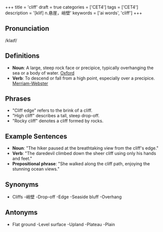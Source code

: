 +++
title = 'cliff'
draft = true
categories = ['CET4']
tags = ['CET4']
description = '[klif] n.悬崖，峭壁'
keywords = ['ai words', 'cliff']
+++

## Pronunciation
/klaɪf/

## Definitions
- **Noun**: A large, steep rock face or precipice, typically overhanging the sea or a body of water. [Oxford](https://en.oxforddictionaries.com/definition/cliff)
- **Verb**: To descend or fall from a high point, especially over a precipice. [Merriam-Webster](https://www.merriam-webster.com/dictionary/cliff)

## Phrases
- "Cliff edge" refers to the brink of a cliff.
- "High cliff" describes a tall, steep drop-off.
- "Rocky cliff" denotes a cliff formed by rocks.

## Example Sentences
- **Noun**: "The hiker paused at the breathtaking view from the cliff's edge."
- **Verb**: "The daredevil climbed down the sheer cliff using only his hands and feet."
- **Prepositional phrase**: "She walked along the cliff path, enjoying the stunning ocean views."

## Synonyms
- Cliffs
-峭壁
-Drop-off
-Edge
-Seaside bluff
-Overhang

## Antonyms
- Flat ground
-Level surface
-Upland
-Plateau
-Plain
